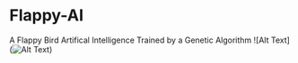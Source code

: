 # Flappy-AI
A Flappy Bird Artifical Intelligence Trained by a Genetic Algorithm
![Alt Text](![Alt Text](https://github.com/WillMo2198/Flappy-AI/blob/master/ezgif.com-crop.gif))
